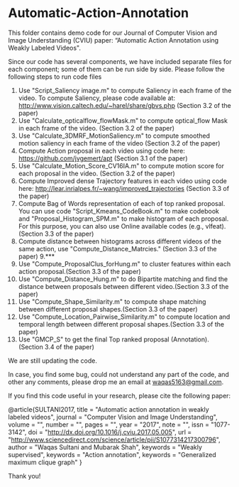 # Automatic-Action-Annotation

This folder contains demo code for our Journal of Computer Vision and Image Understanding (CVIU) paper: “Automatic Action Annotation using Weakly Labeled Videos".

Since our code has several components, we have included separate files for each component; some of them can be run side by side.
Please follow the following steps to run code files


1. Use "Script_Saliency image.m" to compute Saliency in each frame of the video. To compute Saliency, please code available at: http://www.vision.caltech.edu/~harel/share/gbvs.php  (Section 3.2 of the paper)
2. Use "Calculate_opticalflow_flowMask.m"  to compute optical_flow Mask in each frame of the video.  (Section 3.2 of the paper)
3. Use "Calculate_3DMRF_MotionSaliency.m" to compute smoothed motion saliency in each frame of the video  (Section 3.2 of the paper)
4. Compute Action proposal in each video using code here: https://github.com/jvgemert/apt  (Section 3.1 of the paper)
5. Use "Calculate_Motion_Score_CV16IA.m" to compute motion score for each proposal in the video. (Section 3.2 of the paper)
6. Compute Improved dense Trajectory features in each video using code here: http://lear.inrialpes.fr/~wang/improved_trajectories (Section 3.3 of the paper)
7. Compute Bag of Words representation of each of top ranked proposal. You can use code "Script_Kmeans_CodeBook.m" to make codebook and "Proposal_Histogram_SPM.m" to make histogram of each proposal. For this purpose, you can also use Online available codes (e.g., vlfeat).(Section 3.3 of the paper)
8. Compute distance between histograms across different videos of the same action, use "Compute_Distance_Matrcies." (Section 3.3 of the paper)
9.***
10. Use "Compute_ProposalClus_forHung.m" to cluster features within each action proposal.(Section 3.3 of the paper)
11. Use "Compute_Distance_Hung.m" to do Bipartite matching and find the distance between proposals between different video.(Section 3.3 of the paper)
12. Use "Compute_Shape_Similarity.m" to compute shape matching between different proposal shapes.(Section 3.3 of the paper)
13. Use "Compute_Location_Pairwise_Similarity.m" to compute location and temporal length between different proposal shapes.(Section 3.3 of the paper)
14. Use "GMCP_S" to get the final Top ranked proposal (Annotation).(Section 3.4 of the paper)

We are still updating the code.

 
In case, you find some bug, could not understand any part of the code, and other any comments, please drop me an email at waqas5163@gmail.com.


If you find this code useful in your research, please cite the following paper:

@article{SULTANI2017,
title = "Automatic action annotation in weakly labeled videos",
journal = "Computer Vision and Image Understanding",
volume = "",
number = "",
pages = "",
year = "2017",
note = "",
issn = "1077-3142",
doi = "http://dx.doi.org/10.1016/j.cviu.2017.05.005",
url = "http://www.sciencedirect.com/science/article/pii/S1077314217300796",
author = "Waqas Sultani and Mubarak Shah",
keywords = "Weakly supervised",
keywords = "Action annotation",
keywords = "Generalized maximum clique graph"
}

Thank you!
